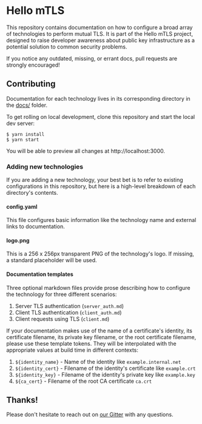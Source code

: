 # Hello mTLS

This repository contains documentation on how to configure a broad array of technologies to perform mutual TLS. It is part of the Hello mTLS project, designed to raise developer awareness about public key infrastructure as a potential solution to common security problems.

If you notice any outdated, missing, or errant docs, pull requests are strongly encouraged!

## Contributing

Documentation for each technology lives in its corresponding directory in the [docs/](docs/) folder.

To get rolling on local development, clone this repository and start the local dev server:

```
$ yarn install
$ yarn start
```

You will be able to preview all changes at http://localhost:3000.


### Adding new technologies

If you are adding a new technology, your best bet is to refer to existing configurations in this repository, but here is a high-level breakdown of each directory's contents.

#### config.yaml

This file configures basic information like the technology name and external links to documentation.

#### logo.png

This is a 256 x 256px transparent PNG of the technology's logo. If missing, a standard placeholder will be used.

#### Documentation templates

Three optional markdown files provide prose describing how to configure the technology for three different scenarios:

1. Server TLS authentication (`server_auth.md`)
2. Client TLS authentication (`client_auth.md`)
3. Client requests using TLS (`client.md`)

If your documentation makes use of the name of a certificate's identity, its certificate filename, its private key filename, or the root certificate filename, please use these template tokens. They will be interpolated with the appropriate values at build time in different contexts:

1. `${identity_name}` - Name of the identity like `example.internal.net`
2. `${identity_cert}` - Filename of the identity's certificate like `example.crt`
3. `${identity_key}` - Filename of the identity's private key like `example.key`
3. `${ca_cert}` - Filename of the root CA certificate `ca.crt`

## Thanks!

Please don't hesitate to reach out on [our Gitter](https://gitter.im/smallstep/community) with any questions.
